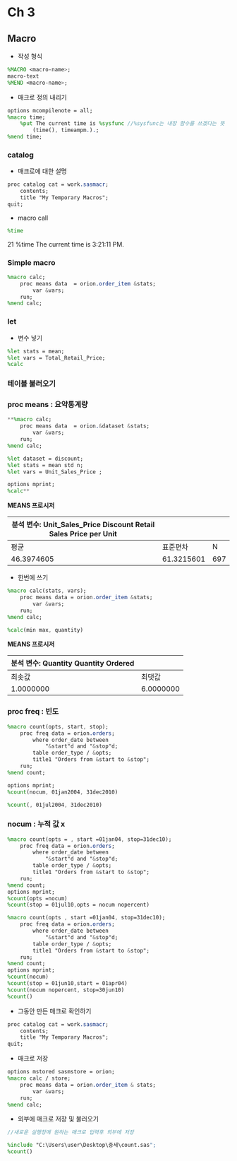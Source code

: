 # Ch 3

## Macro

- 작성 형식

```sass
%MACRO <macro-name>;
macro-text
%MEND <macro-name>;
```

- 매크로 정의 내리기

```sass
options mcompilenote = all;
%macro time;
	%put The current time is %sysfunc //%sysfunc는 내장 함수를 쓰겠다는 뜻
		(time(), timeampm.).;
%mend time;
```

### catalog

- 매크로에 대한 설명

```sass
proc catalog cat = work.sasmacr;
	contents;
	title "My Temporary Macros";
quit;
```

- macro call

```sass
%time
```

21   %time
The current time is  3:21:11 PM.

### Simple macro

```sass
%macro calc;
	proc means data  = orion.order_item &stats;
		var &vars;
	run;
%mend calc;
```

### let

- 변수 넣기

```sass
%let stats = mean;
%let vars = Total_Retail_Price;
%calc
```

### 테이블 불러오기

### proc means : 요약통계량

```sass
**%macro calc;
	proc means data  = orion.&dataset &stats;
		var &vars;
	run;
%mend calc;

%let dataset = discount;
%let stats = mean std n;
%let vars = Unit_Sales_Price ;

options mprint;
%calc**
```

**MEANS 프로시저**

| 분석 변수: Unit_Sales_Price Discount Retail Sales Price per Unit |  |  |
| --- | --- | --- |
| 평균 | 표준편차 | N |
| 46.3974605 | 61.3215601 | 697 |
- 한번에 쓰기

```sass
%macro calc(stats, vars);
	proc means data = orion.order_item &stats;
		var &vars;
	run;
%mend calc;

%calc(min max, quantity)
```

**MEANS 프로시저**

| 분석 변수: Quantity Quantity Ordered |  |
| --- | --- |
| 최솟값 | 최댓값 |
| 1.0000000 | 6.0000000 |

### proc freq : 빈도

```sass
%macro count(opts, start, stop);
	proc freq data = orion.orders;
		where order_date between
			"&start"d and "&stop"d;
		table order_type / &opts;
		title1 "Orders from &start to &stop";
	run;
%mend count;

options mprint;
%count(nocum, 01jan2004, 31dec2010)

%count(, 01jul2004, 31dec2010)
```

### nocum : 누적 값 x

```sass
%macro count(opts = , start =01jan04, stop=31dec10);
	proc freq data = orion.orders;
		where order_date between
			"&start"d and "&stop"d;
		table order_type / &opts;
		title1 "Orders from &start to &stop";
	run;
%mend count;
options mprint;
%count(opts =nocum)
%count(stop = 01jul10,opts = nocum nopercent)
```

```sass
%macro count(opts , start =01jan04, stop=31dec10);
	proc freq data = orion.orders;
		where order_date between
			"&start"d and "&stop"d;
		table order_type / &opts;
		title1 "Orders from &start to &stop";
	run;
%mend count;
options mprint;
%count(nocum)
%count(stop = 01jun10,start = 01apr04)
%count(nocum nopercent, stop=30jun10)
%count()
```

- 그동안 만든 매크로 확인하기

```sass
proc catalog cat = work.sasmacr;
	contents;
	title "My Temporary Macros";
quit;
```

- 매크로 저장

```sass
options mstored sasmstore = orion;
%macro calc / store;
 	proc means data = orion.order_item & stats;
		var &vars;
	run;
%mend calc;
```

- 외부에 매크로 저장 및 불러오기

```sass
//새로운 실행창에 원하는 매크로 입력후 외부에 저장

%include "C:\Users\user\Desktop\중세\count.sas";
%count()
```
